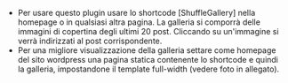 * Per usare questo plugin usare lo shortcode  [ShuffleGallery] nella homepage o in qualsiasi altra pagina. La galleria si comporrà delle immagini di copertina degli ultimi 20 post. Cliccando su un'immagine si verrà indirizzati al post corrispondente.
* Per una migliore visualizzazione della galleria settare come homepage del sito wordpress una pagina statica contenente lo shortcode e quindi la galleria, impostandone il template full-width (vedere foto in allegato).
 